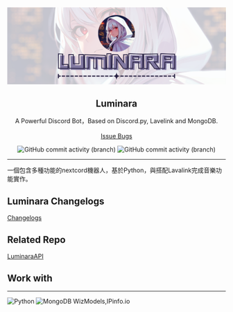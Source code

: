 <br/>
<p align="center">
  <a href="https://github.com/EarthlyEric/Luminara">
    <img src="/res/logo/Luminara_Banner_Github.png" alt="Logo" width="680">
  </a>

  <h2 align="center">Luminara</h2>

  <p align="center">
    A Powerful Discord Bot，Based on Discord.py, Lavelink and MongoDB.
    <br/>
    <br/>
    <a href="https://github.com/EarthlyEric/Luminara/issues">Issue Bugs</a>
    
  </p>
</p>
<p align="center">
    <img alt="GitHub commit activity (branch)" src="https://img.shields.io/github/commit-activity/t/EarthlyEric/Luminara/master?label=%22master%22%20commits">
    <img alt="GitHub commit activity (branch)" src="https://img.shields.io/github/commit-activity/t/EarthlyEric/Luminara/dev?label=%22dev%22%20commits">
</p>

---


一個包含多種功能的nextcord機器人，基於Python，與搭配Lavalink完成音樂功能實作。
## Luminara Changelogs
[Changelogs](Changelogs.MD)

## Related Repo
[LuminaraAPI](https://github.com/EarthlyEric/LuminaraAPI)

## Work with
---
![Python](https://img.shields.io/badge/python-3670A0?style=for-the-badge&logo=python&logoColor=ffdd54)
![MongoDB](https://img.shields.io/badge/MongoDB-%234ea94b.svg?style=for-the-badge&logo=mongodb&logoColor=white)
WizModels,IPinfo.io


